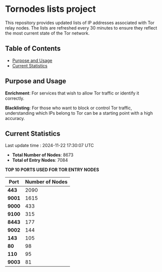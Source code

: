 # Tornodes lists project

This repository provides updated lists of IP addresses associated with Tor relay nodes. The lists are refreshed every 30 minutes to ensure they reflect the most current state of the Tor network.

## Table of Contents

- [Purpose and Usage](#purpose-and-usage)
- [Current Statistics](#current-statistics)


## Purpose and Usage

**Enrichment**: For services that wish to allow Tor traffic or identify it correctly.

**Blacklisting**: For those who want to block or control Tor traffic, understanding which IPs belong to Tor can be a starting point with a high accuracy.

## Current Statistics

Last update time : 2024-11-22 17:30:07 UTC

- **Total Number of Nodes**: 8673
- **Total of Entry Nodes**: 7084

**TOP 10 PORTS USED FOR TOR ENTRY NODES**

| **Port** | **Number of Nodes** |
|------|-----------------|
| **443**   | 2090  |
| **9001**   | 1615  |
| **9000**   | 433  |
| **9100**   | 315  |
| **8443**   | 177  |
| **9002**   | 144  |
| **143**   | 105  |
| **80**   | 98  |
| **110**   | 95  |
| **9003**   | 81  |

